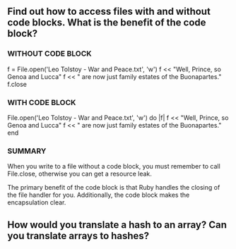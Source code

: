 ## Find out how to access files with and without code blocks. What is the benefit of the code block?

### WITHOUT CODE BLOCK
f = File.open('Leo Tolstoy - War and Peace.txt', 'w')
f << "Well, Prince, so Genoa and Lucca" 
f << " are now just family estates of the Buonapartes."
f.close

### WITH CODE BLOCK
File.open('Leo Tolstoy - War and Peace.txt', 'w') do |f|
  f << "Well, Prince, so Genoa and Lucca" 
  f << " are now just family estates of the Buonapartes."
end

### SUMMARY
When you write to a file without a code block, you must remember to 
call File.close, otherwise you can get a resource leak.

The primary benefit of the code block is that Ruby handles the closing
of the file handler for you. Additionally, the code block makes the 
encapsulation clear.
	
## How would you translate a hash to an array? Can you translate arrays to hashes?

